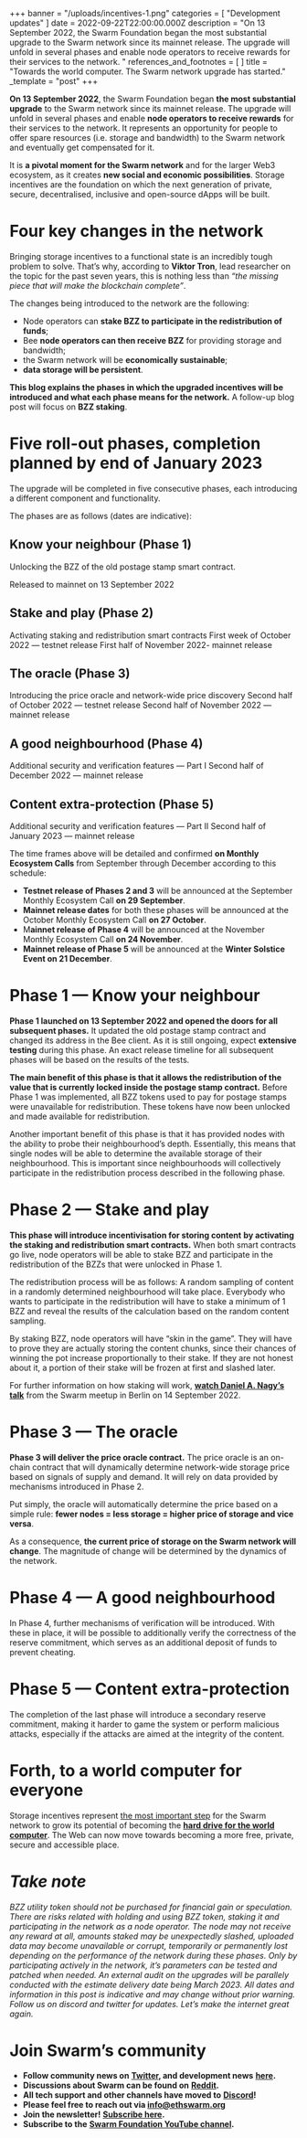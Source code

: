 +++
banner = "/uploads/incentives-1.png"
categories = [ "Development updates" ]
date = 2022-09-22T22:00:00.000Z
description = "On 13 September 2022, the Swarm Foundation began the most substantial upgrade to the Swarm network since its mainnet release. The upgrade will unfold in several phases and enable node operators to receive rewards for their services to the network. "
references_and_footnotes = [ ]
title = "Towards the world computer. The Swarm network upgrade has started."
_template = "post"
+++


**On 13 September 2022**, the Swarm Foundation began **the most substantial upgrade** to the Swarm network since its mainnet release. The upgrade will unfold in several phases and enable **node operators to receive rewards** for their services to the network. It represents an opportunity for people to offer spare resources (i.e. storage and bandwidth) to the Swarm network and eventually get compensated for it.

It is **a pivotal moment for the Swarm network** and for the larger Web3 ecosystem, as it creates **new social and economic possibilities**. Storage incentives are the foundation on which the next generation of private, secure, decentralised, inclusive and open-source dApps will be built.

# Four key changes in the network

Bringing storage incentives to a functional state is an incredibly tough problem to solve. That’s why, according to **Viktor Tron**, lead researcher on the topic for the past seven years, this is nothing less than _“the missing piece that will make the blockchain complete”_.

The changes being introduced to the network are the following:

- Node operators can **stake BZZ to participate in the redistribution of funds**;
- Bee **node operators can then receive BZZ** for providing storage and bandwidth;
- the Swarm network will be **economically sustainable**;
- **data storage will be persistent**.

**This blog explains the phases in which the upgraded incentives will be introduced and what each phase means for the network.** A follow-up blog post will focus on **BZZ staking**.

# Five roll-out phases, completion planned by end of January 2023

The upgrade will be completed in five consecutive phases, each introducing a different component and functionality.

The phases are as follows (dates are indicative):

## **Know your neighbour (Phase 1)**

Unlocking the BZZ of the old postage stamp smart contract.

Released to mainnet on 13 September 2022

## **Stake and play (Phase** **2)**

Activating staking and redistribution smart contracts
First week of October 2022 — testnet release
First half of November 2022- mainnet release

## **The oracle (Phase 3)**

Introducing the price oracle and network-wide price discovery
Second half of October 2022 — testnet release
Second half of November 2022 — mainnet release

## **A good neighbourhood (Phase 4)**

Additional security and verification features — Part I
Second half of December 2022 — mainnet release

## **Content extra-protection (Phase 5)**

Additional security and verification features — Part II
Second half of January 2023 — mainnet release

The time frames above will be detailed and confirmed **on Monthly Ecosystem Calls** from September through December according to this schedule:

- **Testnet release of Phases 2 and 3** will be announced at the September Monthly Ecosystem Call **on 29 September**.
- **Mainnet release dates** for both these phases will be announced at the October Monthly Ecosystem Call **on 27 October**.
- M**ainnet release of Phase 4** will be announced at the November Monthly Ecosystem Call **on 24 November**.
- **Mainnet release of Phase 5** will be announced at the **Winter Solstice Event on 21 December**.

# Phase 1 — Know your neighbour

**Phase 1 launched on 13 September 2022 and opened the doors for all subsequent phases.** It updated the old postage stamp contract and changed its address in the Bee client. As it is still ongoing, expect **extensive testing** during this phase. An exact release timeline for all subsequent phases will be based on the results of the tests.

**The main benefit of this phase is that it allows the redistribution of the value that is currently locked inside the postage stamp contract.** Before Phase 1 was implemented, all BZZ tokens used to pay for postage stamps were unavailable for redistribution. These tokens have now been unlocked and made available for redistribution.

Another important benefit of this phase is that it has provided nodes with the ability to probe their neighbourhood’s depth. Essentially, this means that single nodes will be able to determine the available storage of their neighbourhood. This is important since neighbourhoods will collectively participate in the redistribution process described in the following phase.

# Phase 2 — Stake and play

**This phase will introduce incentivisation for storing content** **by activating the staking and redistribution smart contracts.** When both smart contracts go live, node operators will be able to stake BZZ and participate in the redistribution of the BZZs that were unlocked in Phase 1.

The redistribution process will be as follows: A random sampling of content in a randomly determined neighbourhood will take place. Everybody who wants to participate in the redistribution will have to stake a minimum of 1 BZZ and reveal the results of the calculation based on the random content sampling.

By staking BZZ, node operators will have “skin in the game”. They will have to prove they are actually storing the content chunks, since their chances of winning the pot increase proportionally to their stake. If they are not honest about it, a portion of their stake will be frozen at first and slashed later.

For further information on how staking will work, [**watch Daniel A. Nagy’s talk**](https://youtube.com/watch?v=OH18D_PKo9U&feature=share&utm_source=EKLEiJECCKjOmKnC5IiRIQ&t=1454) from the Swarm meetup in Berlin on 14 September 2022.

# Phase 3 — The oracle

**Phase 3 will deliver the price oracle contract.** The price oracle is an on-chain contract that will dynamically determine network-wide storage price based on signals of supply and demand. It will rely on data provided by mechanisms introduced in Phase 2.

Put simply, the oracle will automatically determine the price based on a simple rule: **fewer nodes = less storage = higher price of storage and vice versa**.

As a consequence, **the current price of storage on the Swarm network will change**. The magnitude of change will be determined by the dynamics of the network.

# Phase 4 — A good neighbourhood

In Phase 4, further mechanisms of verification will be introduced. With these in place, it will be possible to additionally verify the correctness of the reserve commitment, which serves as an additional deposit of funds to prevent cheating.

# Phase 5 — Content extra-protection

The completion of the last phase will introduce a secondary reserve commitment, making it harder to game the system or perform malicious attacks, especially if the attacks are aimed at the integrity of the content.

# Forth, to a world computer for everyone

Storage incentives represent [the most important step](https://progress.ethswarm.org/) for the Swarm network to grow its potential of becoming the [**hard drive for the world computer**](https://medium.com/ethereum-swarm/swarm-storing-data-for-the-world-computer-5ab61941e7d9). The Web can now move towards becoming a more free, private, secure and accessible place.

# _Take note_

_BZZ utility token should not be purchased for financial gain or speculation. There are risks related with holding and using BZZ token, staking it and participating in the network as a node operator. The node may not receive any reward at all, amounts staked may be unexpectedly slashed, uploaded data may become unavailable or corrupt, temporarily or permanently lost depending on the performance of the network during these phases. Only by participating actively in the network, it’s parameters can be tested and patched when needed. An external audit on the upgrades will be parallely conducted with the estimate delivery date being March 2023. All dates and information in this post is indicative and may change without prior warning. Follow us on discord and twitter for updates. Let’s make the internet great again._

# Join Swarm’s community

- **Follow community news on** [**Twitter**](https://twitter.com/ethswarmhive)**, and development news** [**here**](https://twitter.com/ethswarm)**.**
- **Discussions about Swarm can be found on** [**Reddit**](https://www.reddit.com/r/ethswarm/)**.**
- **All tech support and other channels have moved to** [**Discord**](https://discord.gg/wdghaQsGq5)**!**
- **Please feel free to reach out via info@ethswarm.org**
- **Join the newsletter!** [**Subscribe here**](https://www.ethswarm.org/newsletter.html)**.**
- **Subscribe to the** [**Swarm Foundation YouTube channel**](https://www.youtube.com/channel/UCu6ywn9MTqdREuE6xuRkskA/videos)**.**
